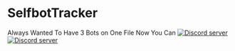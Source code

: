 # SelfbotTracker
Always Wanted To Have 3 Bots on One File Now You Can
<a href="https://discord.gg/0X6sQJODTVaidlUk"><img src="https://discordapp.com/api/guilds/95608213499555840/widget.png?style=banner2" alt="Discord server"></a>
<a href="https://discord.gg/Se3MU5Y"><img src="https://discordapp.com/api/guilds/269938400247808000/widget.png?style=banner2" alt="Discord server"></a>